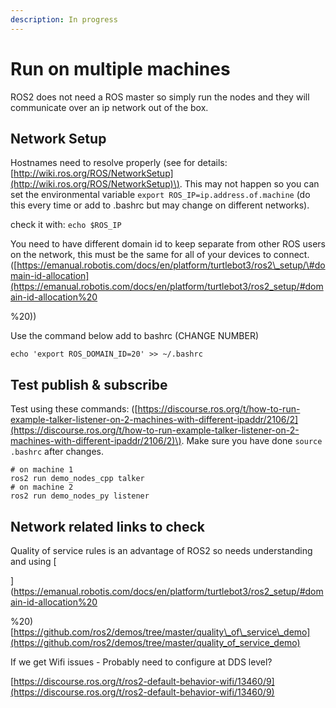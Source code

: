 ```yaml
---
description: In progress
---
```


# Run on multiple machines

ROS2 does not need a ROS master so simply run the nodes and they will communicate over an ip network out of the box. 

## Network Setup

Hostnames need to resolve properly \(see for details: [http://wiki.ros.org/ROS/NetworkSetup](http://wiki.ros.org/ROS/NetworkSetup)\). This may not happen so you can set the environmental variable  `export ROS_IP=ip.address.of.machine` \(do this every time or add to .bashrc but may change on different networks\). 

check it with: `echo $ROS_IP`

You need to have different domain id to keep separate from other ROS users on the network, this must be the same for all of your devices to connect. \([https://emanual.robotis.com/docs/en/platform/turtlebot3/ros2\_setup/\#domain-id-allocation](https://emanual.robotis.com/docs/en/platform/turtlebot3/ros2_setup/#domain-id-allocation%20

%20)\)

Use the command below add to bashrc \(CHANGE NUMBER\)

```text
echo 'export ROS_DOMAIN_ID=20' >> ~/.bashrc
```

## Test publish & subscribe

Test using these commands: \([https://discourse.ros.org/t/how-to-run-example-talker-listener-on-2-machines-with-different-ipaddr/2106/2](https://discourse.ros.org/t/how-to-run-example-talker-listener-on-2-machines-with-different-ipaddr/2106/2)\). Make sure you have done `source .bashrc` after changes.

```text
# on machine 1
ros2 run demo_nodes_cpp talker
# on machine 2
ros2 run demo_nodes_py listener
```

## Network related links to check

Quality of service rules is an advantage of ROS2 so needs understanding and using [  
  
 ](https://emanual.robotis.com/docs/en/platform/turtlebot3/ros2_setup/#domain-id-allocation%20

%20)[https://github.com/ros2/demos/tree/master/quality\_of\_service\_demo](https://github.com/ros2/demos/tree/master/quality_of_service_demo) 

If we get Wifi issues - Probably need to configure at DDS level? 

[https://discourse.ros.org/t/ros2-default-behavior-wifi/13460/9](https://discourse.ros.org/t/ros2-default-behavior-wifi/13460/9) 



